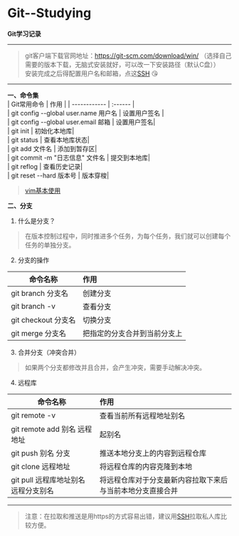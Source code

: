 # Git--Studying

**Git学习记录**  

---

> git客户端下载官网地址：https://git-scm.com/download/win/ （选择自己需要的版本下载，无脑式安装就好，可以改一下安装路径（默认C盘））  
> 安装完成之后得配置用户名和邮箱，点这[SSH](https://github.com/fengzuyi/Git-SSH.git) 😘
---
**一、命令集**  
| Git常用命令    | 作用    |
| ------------  | :------ |  
| git config --global user.name 用户名   |    设置用户签名 |  
| git config --global user.email 邮箱  |       设置用户签名|  
| git init      |                              初始化本地库|  
| git status     |                             查看本地库状态|  
| git add 文件名     |                          添加到暂存区|  
| git commit -m "日志信息" 文件名    |             提交到本地库|  
| git reflog                    |               查看历史记录|  
| git reset --hard 版本号          |             版本穿梭|  
> [vim基本使用](https://github.com/fengzuyi/vim)  

**二、分支**  
1. 什么是分支？
  > 在版本控制过程中，同时推进多个任务，为每个任务，我们就可以创建每个任务的单独分支。
2. 分支的操作
> 
| 命令名称    | 作用  |  
| ------------  | :------ |  
| git branch 分支名 | 创建分支 |  
| git branch -v | 查看分支 |  
| git checkout 分支名 | 切换分支 |  
| git merge 分支名 | 把指定的分支合并到当前分支上|  
3. 合并分支（冲突合并）  
  > 如果两个分支都修改并且合并，会产生冲突，需要手动解决冲突。
4. 远程库
> 
| 命令名称 | 作用 |
| ------- | :-------- |
| git remote -v | 查看当前所有远程地址别名 |
| git remote add 别名 远程地址 | 起别名 |
| git push 别名 分支 | 推送本地分支上的内容到远程仓库 |
| git clone 远程地址 | 将远程仓库的内容克隆到本地 |
| git pull 远程库地址别名 远程分支别名 | 将远程仓库对于分支最新内容拉取下来后与当前本地分支直接合并 |

---
> 注意：在拉取和推送是用https的方式容易出错，建议用[SSH](https://github.com/fengzuyi/Git-SSH.git)拉取私人库比较方便。


